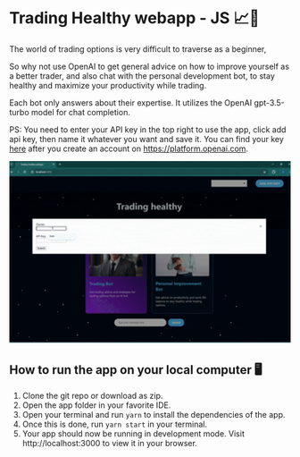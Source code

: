 # Trading Healthy webapp - JS 📈💪

The world of trading options is very difficult to traverse as a beginner, 

So why not use OpenAI to get general advice on how to improve yourself as a better trader, and also chat with the personal development bot, to stay healthy and maximize your productivity while trading. 

Each bot only answers about their expertise.
It utilizes the OpenAI gpt-3.5-turbo model for chat completion.

PS: You need to enter your API key in the top right to use the app, click add api key, then name it whatever you want and save it. You can find your key [here](https://platform.openai.com/api-keys) after you create an account on https://platform.openai.com.

<img src="app-demo-gif.gif" alt="app homepage" width=600>

## How to run the app on your local computer 🖥️

1. Clone the git repo or download as zip.
2. Open the app folder in your favorite IDE.
3. Open your terminal and run `yarn` to install the dependencies of the app.
4. Once this is done, run `yarn start` in your terminal.
5. Your app should now be running in development mode. Visit http://localhost:3000 to view it in your browser.
